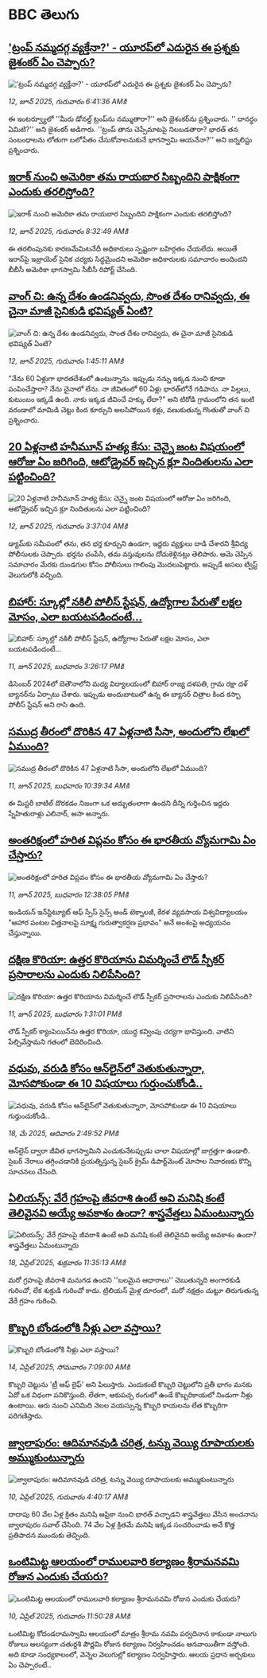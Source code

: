 # BBC తెలుగు## ['ట్రంప్ నమ్మదగ్గ వ్యక్తేనా?' - యూరప్‌లో ఎదురైన ఈ ప్రశ్నకు జైశంకర్ ఏం చెప్పారు? ](https://www.bbc.com/telugu/articles/cqxenzvqv88o?at_campaign=githubrss)!['ట్రంప్ నమ్మదగ్గ వ్యక్తేనా?' - యూరప్‌లో ఎదురైన ఈ ప్రశ్నకు జైశంకర్ ఏం చెప్పారు? ](https://ichef.bbci.co.uk/ace/standard/240/cpsprodpb/d0cb/live/5f7e4fa0-474e-11f0-bbaa-4bc03e0665b7.jpg)_12, జూన్ 2025, గురువారం 6:41:36 AMకి_ఈ ఇంటర్వ్యూలో  ''మీరు డోనల్డ్ ట్రంప్‌ను నమ్ముతారా?'' అని జైశంకర్‌ను ప్రశ్నించారు. 
'' దానర్థం ఏమిటి?'' అని జైశంకర్ అడిగారు.
''ట్రంప్ తాను చెప్పేమాటపై  నిలబడతారా? భారత్ తన సంబంధాలను లోతుగా బలోపేతం చేసుకోవాలనుకునే భాగస్వామి ఆయనేనా?'' అని జర్నలిస్టు ప్రశ్నించారు.## [ఇరాక్‌ నుంచి అమెరికా తమ రాయబార సిబ్బందిని పాక్షికంగా ఎందుకు తరలిస్తోంది? ](https://www.bbc.com/telugu/articles/cj6rj9zx02lo?at_campaign=githubrss)![ఇరాక్‌ నుంచి అమెరికా తమ రాయబార సిబ్బందిని పాక్షికంగా ఎందుకు తరలిస్తోంది? ](https://ichef.bbci.co.uk/ace/standard/240/cpsprodpb/4894/live/ca2d4df0-475e-11f0-af7d-d7c0845357d2.jpg)_12, జూన్ 2025, గురువారం 8:32:49 AMకి_ఈ తరలింపునకు కారణమేమిటనేదీ అధికారులు స్పష్టంగా బహిర్గతం చేయలేదు. అయితే ఇరాన్‌పై ఇజ్రాయెల్ సైనిక చర్యకు సిద్ధమైందని  అమెరికా అధికారులకు సమాచారం అందిందని  బీబీసీ అమెరికా భాగస్వామి  సీబీసీ రిపోర్ట్ చేసింది.## [వాంగ్ చి: ఉన్న దేశం ఉండనివ్వదు, సొంత దేశం రానివ్వదు, ఈ చైనా మాజీ సైనికుడి భవిష్యత్ ఏంటి?](https://www.bbc.com/telugu/articles/czxylvy6y5wo?at_campaign=githubrss)![వాంగ్ చి: ఉన్న దేశం ఉండనివ్వదు, సొంత దేశం రానివ్వదు, ఈ చైనా మాజీ సైనికుడి భవిష్యత్ ఏంటి?](https://ichef.bbci.co.uk/ace/standard/240/cpsprodpb/d3fb/live/16f3f760-46ce-11f0-9471-e380f647874e.jpg)_12, జూన్ 2025, గురువారం 1:45:11 AMకి_"నేను 60 ఏళ్లుగా భారతదేశంలో ఉంటున్నాను. ఇప్పుడు నన్ను ఇక్కడ నుంచి కూడా పంపించేస్తారా? నేను చైనాలో లేను. నా జీవితంలో 60 ఏళ్లు భారత్‌లోనే గడిపాను. నా పిల్లలు, కుటుంబం ఇక్కడే ఉంది. నాకు ఇక్కడ జీవించే హక్కు లేదా?" అని టిరోడి గ్రామంలోని తన ఇంటి వరండాలో మామిడి చెట్టు కింద కూర్చుని అలసిపోయిన కళ్లు, వణుకుతున్న గొంతుతో వాంగ్ చి ప్రశ్నించారు.## [20 ఏళ్లనాటి హనీమూన్ హత్య కేసు: చెన్నై జంట విషయంలో ఆరోజు ఏం జరిగింది, ఆటోడ్రైవర్ ఇచ్చిన క్లూ నిందితులను ఎలా పట్టించింది? ](https://www.bbc.com/telugu/articles/cx2r8xyxgldo?at_campaign=githubrss)![20 ఏళ్లనాటి హనీమూన్ హత్య కేసు: చెన్నై జంట విషయంలో ఆరోజు ఏం జరిగింది, ఆటోడ్రైవర్ ఇచ్చిన క్లూ నిందితులను ఎలా పట్టించింది? ](https://ichef.bbci.co.uk/ace/standard/240/cpsprodpb/da9c/live/c5f68610-4732-11f0-84b6-6bf0f66205f1.jpg)_12, జూన్ 2025, గురువారం 3:37:04 AMకి_డ్యామ్‌కు సమీపంలో తను, తన భర్త కూర్చుని ఉండగా, ఇద్దరు వ్యక్తులు దాడి చేశారని శ్రీవిద్య పోలీసులకు చెప్పారు.  భర్తను చంపేసి, తమ వస్తువులను దోచుకెళ్లినట్లు తెలిపారు. ఆమె చెప్పిన సమాచారం మేరకు దుండగుల కోసం పోలీసులు గాలింపు మొదలుపెట్టారు. అప్పుడే అసలు ట్విస్ట్ వెలుగులోకి వచ్చింది.## [బిహార్: స్కూల్లో నకిలీ పోలీస్ స్టేషన్‌,   ఉద్యోగాల పేరుతో లక్షల మోసం, ఎలా బయటపడిందంటే...](https://www.bbc.com/telugu/articles/clyg02xnjdyo?at_campaign=githubrss)![బిహార్: స్కూల్లో నకిలీ పోలీస్ స్టేషన్‌,   ఉద్యోగాల పేరుతో లక్షల మోసం, ఎలా బయటపడిందంటే...](https://ichef.bbci.co.uk/ace/standard/240/cpsprodpb/5a35/live/56f37e40-46d2-11f0-9471-e380f647874e.jpg)_11, జూన్ 2025, బుధవారం 3:26:17 PMకి_డిసెంబర్ 2024లో బెతౌనాలోని మధ్య విద్యాలయంలో బిహార్ రాజ్య దళపతి, గ్రామ రక్షా దళ్ బ్యానర్‌ను ఏర్పాటు చేశారు. ఇప్పుడు అందుబాటులో ఉన్న ఈ బ్యానర్ చిత్రాల కింద కస్బా పోలీస్ స్టేషన్ అని రాసి ఉంది.## [సముద్ర తీరంలో దొరికిన 47 ఏళ్లనాటి సీసా, అందులోని లేఖలో ఏముంది?](https://www.bbc.com/telugu/articles/c9wg49q54e2o?at_campaign=githubrss)![సముద్ర తీరంలో దొరికిన 47 ఏళ్లనాటి సీసా, అందులోని లేఖలో ఏముంది?](https://ichef.bbci.co.uk/ace/standard/240/cpsprodpb/d7b7/live/283b3550-46b1-11f0-bbaa-4bc03e0665b7.jpg)_11, జూన్ 2025, బుధవారం 10:39:34 AMకి_ఈ మిస్టరీ బాటిల్ దొరకడం నిజంగా ఒక అద్భుతంలాగా ఉందని దీన్ని గుర్తించిన ఇద్దరు స్నేహితురాళ్లు ఎలినార్, అసా అన్నారు.## [అంతరిక్షంలో హరిత విప్లవం కోసం ఈ భారతీయ వ్యోమగామి ఏం చేస్తారు?](https://www.bbc.com/telugu/articles/c626knnwnp4o?at_campaign=githubrss)![అంతరిక్షంలో హరిత విప్లవం కోసం ఈ భారతీయ వ్యోమగామి ఏం చేస్తారు?](https://ichef.bbci.co.uk/ace/standard/240/cpsprodpb/6359/live/28fe8cf0-460f-11f0-84b6-6bf0f66205f1.jpg)_11, జూన్ 2025, బుధవారం 12:38:05 PMకి_ఇండియన్ ఇన్‌స్టిట్యూట్ ఆఫ్ స్పేస్ సైన్స్ అండ్ టెక్నాలజీ, కేరళ వ్యవసాయ విశ్వవిద్యాలయం "ఆహార పంటల విత్తనాలపై సూక్ష్మ గురుత్వాకర్షణ ప్రభావం" అనే అంశంపై అధ్యయనం చేస్తున్నాయి.## [దక్షిణ కొరియా: ఉత్తర కొరియాను విమర్శించే లౌడ్ స్పీకర్ ప్రసారాలను ఎందుకు నిలిపేసింది? ](https://www.bbc.com/telugu/articles/cx273x12jeeo?at_campaign=githubrss)![దక్షిణ కొరియా: ఉత్తర కొరియాను విమర్శించే లౌడ్ స్పీకర్ ప్రసారాలను ఎందుకు నిలిపేసింది? ](https://ichef.bbci.co.uk/ace/standard/240/cpsprodpb/ea9f/live/b48f5590-46b6-11f0-bbaa-4bc03e0665b7.jpg)_11, జూన్ 2025, బుధవారం 1:31:01 PMకి_లౌడ్ స్పీకర్ క్యాంపెయిన్‌ను ఉత్తర కొరియా, యుద్ధ కవ్వింపు చర్యగా భావిస్తుంది. వాటిని పేల్చివేస్తామని గతంలో బెదిరించింది.## [వధువు, వరుడి కోసం ఆన్‌లైన్‌లో వెతుకుతున్నారా, మోసపోకుండా ఈ 10 విషయాలు గుర్తుంచుకోండి..](https://www.bbc.com/telugu/articles/c5yrny82136o?at_campaign=githubrss)![వధువు, వరుడి కోసం ఆన్‌లైన్‌లో వెతుకుతున్నారా, మోసపోకుండా ఈ 10 విషయాలు గుర్తుంచుకోండి..](https://ichef.bbci.co.uk/ace/standard/240/cpsprodpb/74cc/live/3f04f8a0-28fe-11f0-8c66-ebf25fc2cfef.jpg)_18, మే 2025, ఆదివారం 2:49:52 PMకి_ఆన్‌లైన్ ద్వారా జీవిత భాగస్వామిని ఎంచుకునేటప్పుడు చాలా విషయాల్లో జాగ్రత్తగా ఉండాలి. సైబర్ నేరాలు తగ్గించడానికి ప్రయత్నిస్తున్న సైబర్ క్రైమ్ డిపార్ట్‌మెంట్ మోసాల నివారణకు కొన్ని సూచనలు చేసింది.## [ఏలియన్స్: వేరే గ్రహంపై జీవరాశి ఉంటే అవి మనిషి కంటే తెలివైనవి అయ్యే అవకాశం ఉందా? శాస్త్రవేత్తలు ఏమంటున్నారు](https://www.bbc.com/telugu/articles/cn7xelz1r85o?at_campaign=githubrss)![ఏలియన్స్: వేరే గ్రహంపై జీవరాశి ఉంటే అవి మనిషి కంటే తెలివైనవి అయ్యే అవకాశం ఉందా? శాస్త్రవేత్తలు ఏమంటున్నారు](https://ichef.bbci.co.uk/ace/standard/240/cpsprodpb/b07b/live/a29a56f0-1b9b-11f0-a455-cf1d5f751d2f.png)_18, ఏప్రిల్ 2025, శుక్రవారం 11:35:13 AMకి_మరో గ్రహంపై జీవరాశి మనుగడ ఉందని ''బలమైన ఆధారాలు'' చెబుతున్నది అంగారకుడి గురించో, లేక శుక్రుడి గురించో కాదు. ట్రిలియన్ మైళ్ల దూరంలో, మరో నక్షత్రం చుట్టూ తిరుగుతున్న వేరే గ్రహం గురించి.## [కొబ్బరి బోండంలోకి నీళ్లు ఎలా వస్తాయి?](https://www.bbc.com/telugu/articles/czjn4mzxxy8o?at_campaign=githubrss)![కొబ్బరి బోండంలోకి నీళ్లు ఎలా వస్తాయి?](https://ichef.bbci.co.uk/ace/standard/240/cpsprodpb/46c5/live/684a55e0-18fd-11f0-8b11-7756b7b808cc.jpg)_14, ఏప్రిల్ 2025, సోమవారం 7:09:00 AMకి_కొబ్బరి చెట్టును 'ట్రీ ఆఫ్ లైఫ్' అని పిలుస్తారు. ఎందుకంటే కొబ్బరి చెట్టులోని ప్రతీ భాగం మనకు ఏదో ఒక విధంగా పనికొస్తుంది. లేతగా, ఆకుపచ్చ రంగులో ఉండే కొబ్బరికాయలో నిండుగా నీళ్లు ఉంటాయి. ఆరు నుంచి ఎనిమిది నెలల వయస్సున్న కొబ్బరి కాయలను లేత కొబ్బరిగా పరిగణిస్తారు.## [జ్వాలాపురం: ఆదిమానవుడి చరిత్ర, టన్ను వెయ్యి రూపాయలకు అమ్ముకుంటున్నారు ](https://www.bbc.com/telugu/articles/creqqnwdd5qo?at_campaign=githubrss)![జ్వాలాపురం: ఆదిమానవుడి చరిత్ర, టన్ను వెయ్యి రూపాయలకు అమ్ముకుంటున్నారు ](https://ichef.bbci.co.uk/ace/standard/240/cpsprodpb/765e/live/b472e2d0-15b4-11f0-842b-a7355694993d.jpg)_10, ఏప్రిల్ 2025, గురువారం 4:40:17 AMకి_దాదాపు 60 వేల ఏళ్ల క్రితం మనిషి ఆఫ్రికా నుంచి భారత్ వచ్చాడని శాస్త్రవేత్తలు వేసిన అంచనాను జ్వాలాపురం సవాల్ చేసింది. 74 వేల ఏళ్ల క్రితమే మనిషి ఇక్కడ సంచరించాడు అనే కొత్త ప్రతిపాదన ముందుకు తెచ్చింది.## [ఒంటిమిట్ట ఆలయంలో రాములవారి కల్యాణం శ్రీరామనవమి రోజున ఎందుకు చేయరు?](https://www.bbc.com/telugu/articles/ce822j5e465o?at_campaign=githubrss)![ఒంటిమిట్ట ఆలయంలో రాములవారి కల్యాణం శ్రీరామనవమి రోజున ఎందుకు చేయరు?](https://ichef.bbci.co.uk/ace/standard/240/cpsprodpb/fed5/live/25534d40-1601-11f0-b58a-6113af226972.jpg)_10, ఏప్రిల్ 2025, గురువారం 11:50:28 AMకి_ఒంటిమిట్ట కోదండరామస్వామి ఆలయంలో మాత్రం శ్రీరామ నవమి పర్వదినాన కాకుండా నాలుగు రోజులు ఆలస్యంగా చతుర్దశి పౌర్ణమి రోజున కల్యాణం నిర్వహించడం ఆనవాయితీగా వస్తోంది. అది కూడా సంధ్యకాలంలో, వెన్నెల వెలుగుల్లో కల్యాణం నిర్వహిస్తారు. ఆలయ ప్రధాన అర్చకులు ఏం చెప్పారంటే..